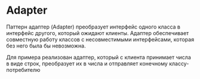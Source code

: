 # Adapter
Паттерн адаптер (Adapter) преобразует интерфейс одного класса в интерфейс другого, который ожидают клиенты. Адаптер обеспечивает совместную работу классов с несовместимыми интерфейсами, которая без него была бы невозможна.

Для примера реализован адаптер, который с клиента принимает числа в виде строк, преобразует их в числа и отправляет конечному классу-потребителю